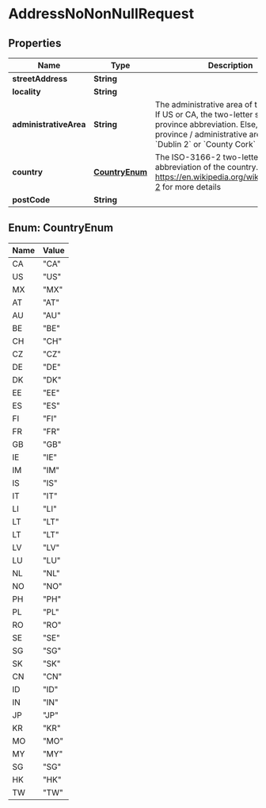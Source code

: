 

# AddressNoNonNullRequest


## Properties

Name | Type | Description | Notes
------------ | ------------- | ------------- | -------------
**streetAddress** | **String** |  | 
**locality** | **String** |  | 
**administrativeArea** | **String** | The administrative area of the address. If US or CA, the two-letter state or province abbreviation. Else, the province / administrative area; such as, &#x60;Dublin 2&#x60; or &#x60;County Cork&#x60;  | 
**country** | [**CountryEnum**](#CountryEnum) | The ISO-3166-2 two-letter abbreviation of the country. Reference https://en.wikipedia.org/wiki/ISO_3166-2 for more details  | 
**postCode** | **String** |  | 



## Enum: CountryEnum

Name | Value
---- | -----
CA | &quot;CA&quot;
US | &quot;US&quot;
MX | &quot;MX&quot;
AT | &quot;AT&quot;
AU | &quot;AU&quot;
BE | &quot;BE&quot;
CH | &quot;CH&quot;
CZ | &quot;CZ&quot;
DE | &quot;DE&quot;
DK | &quot;DK&quot;
EE | &quot;EE&quot;
ES | &quot;ES&quot;
FI | &quot;FI&quot;
FR | &quot;FR&quot;
GB | &quot;GB&quot;
IE | &quot;IE&quot;
IM | &quot;IM&quot;
IS | &quot;IS&quot;
IT | &quot;IT&quot;
LI | &quot;LI&quot;
LT | &quot;LT&quot;
LT | &quot;LT&quot;
LV | &quot;LV&quot;
LU | &quot;LU&quot;
NL | &quot;NL&quot;
NO | &quot;NO&quot;
PH | &quot;PH&quot;
PL | &quot;PL&quot;
RO | &quot;RO&quot;
SE | &quot;SE&quot;
SG | &quot;SG&quot;
SK | &quot;SK&quot;
CN | &quot;CN&quot;
ID | &quot;ID&quot;
IN | &quot;IN&quot;
JP | &quot;JP&quot;
KR | &quot;KR&quot;
MO | &quot;MO&quot;
MY | &quot;MY&quot;
SG | &quot;SG&quot;
HK | &quot;HK&quot;
TW | &quot;TW&quot;



